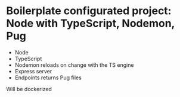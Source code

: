# Boilerplate configurated project: Node with TypeScript, Nodemon, Pug

- Node
- TypeScript
- Nodemon reloads on change with the TS engine
- Express server
- Endpoints returns Pug files

Will be dockerized
